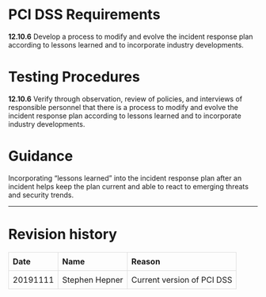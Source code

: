 PCI DSS Requirements
====================

**12.10.6** Develop a process to modify and evolve the incident response
plan according to lessons learned and to incorporate industry
developments.

Testing Procedures
==================

**12.10.6** Verify through observation, review of policies, and
interviews of responsible personnel that there is a process to modify
and evolve the incident response plan according to lessons learned and
to incorporate industry developments.

Guidance
========

Incorporating “lessons learned” into the incident response plan after an
incident helps keep the plan current and able to react to emerging
threats and security trends.

------------------------------------------------------------------------

Revision history
================

<style>
table { border-collapse: collapse; width: 100%; }
td, th { border: 1px solid #dddddd; text-align: left; padding: 8px; }
</style>
<table>
<tr>
<th>
Date
</th>
<th>
Name
</th>
<th>
Reason
</th>
</tr>
<tr>
<td>
20191111
</td>
<td>
Stephen Hepner
</td>
<td>
Current version of PCI DSS
</td>
</tr>
</table>
